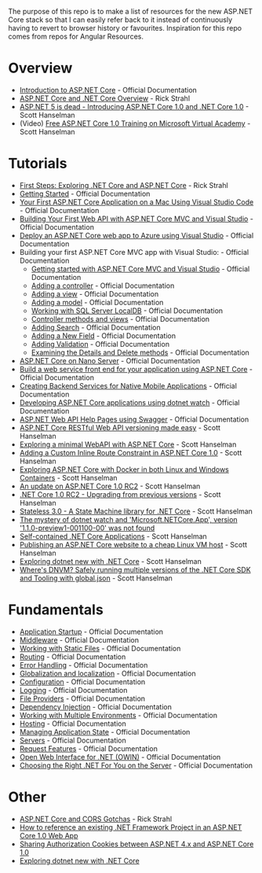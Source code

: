 The purpose of this repo is to make a list of resources for the new ASP.NET Core stack so that I can easily refer back to it instead of continuously having to revert to browser history or favourites. Inspiration for this repo comes from repos for Angular Resources.

# Overview

- [Introduction to ASP.NET Core](https://docs.microsoft.com/en-us/aspnet/core/) - Official Documentation
- [ASP.NET Core and .NET Core Overview](https://weblog.west-wind.com/posts/2016/Jun/13/ASPNET-Core-and-NET-Core-Overview) - Rick Strahl
- [ASP.NET 5 is dead - Introducing ASP.NET Core 1.0 and .NET Core 1.0](http://www.hanselman.com/blog/ASPNET5IsDeadIntroducingASPNETCore10AndNETCore10.aspx) - Scott Hanselman
- (Video) [Free ASP.NET Core 1.0 Training on Microsoft Virtual Academy](http://www.hanselman.com/blog/FreeASPNETCore10TrainingOnMicrosoftVirtualAcademy.aspx) - Scott Hanselman
 
# Tutorials

- [First Steps: Exploring .NET Core and ASP.NET Core](https://weblog.west-wind.com/posts/2016/Jun/29/First-Steps-Exploring-NET-Core-and-ASPNET-Core) - Rick Strahl
- [Getting Started](https://docs.microsoft.com/en-us/aspnet/core/getting-started) - Official Documentation
- [Your First ASP.NET Core Application on a Mac Using Visual Studio Code](https://docs.microsoft.com/en-us/aspnet/core/tutorials/your-first-mac-aspnet) - Official Documentation 
- [Building Your First Web API with ASP.NET Core MVC and Visual Studio](https://docs.microsoft.com/en-us/aspnet/core/tutorials/first-web-api) - Official Documentation
- [Deploy an ASP.NET Core web app to Azure using Visual Studio](https://docs.microsoft.com/en-us/aspnet/core/tutorials/publish-to-azure-webapp-using-vs) - Official Documentation
- Building your first ASP​.NET Core MVC app with Visual Studio: - Official Documentation
    - [Getting started with ASP.NET Core MVC and Visual Studio](https://docs.microsoft.com/en-us/aspnet/core/tutorials/first-mvc-app/start-mvc) - Official Documentation
    - [Adding a controller](https://docs.microsoft.com/en-us/aspnet/core/tutorials/first-mvc-app/adding-controller) -  Official Documentation
    - [Adding a view](https://docs.microsoft.com/en-us/aspnet/core/tutorials/first-mvc-app/adding-view) - Official Documentation
    - [Adding a model](https://docs.microsoft.com/en-us/aspnet/core/tutorials/first-mvc-app/adding-model) - Official Documentation
    - [Working with SQL Server LocalDB](https://docs.microsoft.com/en-us/aspnet/core/tutorials/first-mvc-app/working-with-sql) - Official Documentation
    - [Controller methods and views](https://docs.microsoft.com/en-us/aspnet/core/tutorials/first-mvc-app/controller-methods-views) - Official Documentation
    - [Adding Search](https://docs.microsoft.com/en-us/aspnet/core/tutorials/first-mvc-app/search) - Official Documentation
    - [Adding a New Field](https://docs.microsoft.com/en-us/aspnet/core/tutorials/first-mvc-app/new-field) - Official Documentation
    - [Adding Validation](https://docs.microsoft.com/en-us/aspnet/core/tutorials/first-mvc-app/validation) - Official Documentation
    - [Examining the Details and Delete methods](https://docs.microsoft.com/en-us/aspnet/core/tutorials/first-mvc-app/details) - Official Documentation
- [ASP.NET Core on Nano Server](https://docs.microsoft.com/en-us/aspnet/core/tutorials/nano-server) - Official Documentation 
- [Build a web service front end for your application using ASP.NET Core](https://docs.microsoft.com/en-us/azure/service-fabric/service-fabric-add-a-web-frontend) - Official Documentation 
- [Creating Backend Services for Native Mobile Applications](https://docs.microsoft.com/en-us/aspnet/core/mobile/native-mobile-backend) - Official Documentation 
- [Developing ASP.NET Core applications using dotnet watch](https://docs.microsoft.com/en-us/aspnet/core/tutorials/dotnet-watch) - Official Documentation 
- [ASP.NET Web API Help Pages using Swagger](https://docs.microsoft.com/en-us/aspnet/core/tutorials/web-api-help-pages-using-swagger) - Official Documentation 
- [ASP.NET Core RESTful Web API versioning made easy](http://www.hanselman.com/blog/ASPNETCoreRESTfulWebAPIVersioningMadeEasy.aspx) - Scott Hanselman 
- [Exploring a minimal WebAPI with ASP.NET Core](http://www.hanselman.com/blog/ExploringAMinimalWebAPIWithASPNETCore.aspx) - Scott Hanselman
- [Adding a Custom Inline Route Constraint in ASP.NET Core 1.0](http://www.hanselman.com/blog/AddingACustomInlineRouteConstraintInASPNETCore10.aspx) - Scott Hanselman
- [Exploring ASP.NET Core with Docker in both Linux and Windows Containers](http://www.hanselman.com/blog/ExploringASPNETCoreWithDockerInBothLinuxAndWindowsContainers.aspx) - Scott Hanselman
- [An update on ASP.NET Core 1.0 RC2](http://www.hanselman.com/blog/AnUpdateOnASPNETCore10RC2.aspx) - Scott Hanselman
- [.NET Core 1.0 RC2 - Upgrading from previous versions](http://www.hanselman.com/blog/NETCore10RC2UpgradingFromPreviousVersions.aspx) - Scott Hanselman
- [Stateless 3.0 - A State Machine library for .NET Core](http://www.hanselman.com/blog/Stateless30AStateMachineLibraryForNETCore.aspx) - Scott Hanselman
- [The mystery of dotnet watch and 'Microsoft.NETCore.App', version '1.1.0-preview1-001100-00' was not found](http://www.hanselman.com/blog/TheMysteryOfDotnetWatchAndMicrosoftNETCoreAppVersion110preview100110000WasNotFound.aspx)
- [Self-contained .NET Core Applications](http://www.hanselman.com/blog/SelfcontainedNETCoreApplications.aspx) - Scott Hanselman
- [Publishing an ASP.NET Core website to a cheap Linux VM host](http://www.hanselman.com/blog/PublishingAnASPNETCoreWebsiteToACheapLinuxVMHost.aspx) - Scott Hanselman
- [Exploring dotnet new with .NET Core](http://www.hanselman.com/blog/ExploringDotnetNewWithNETCore.aspx) - Scott Hanselman
- [Where's DNVM? Safely running multiple versions of the .NET Core SDK and Tooling with global.json](http://www.hanselman.com/blog/WheresDNVMSafelyRunningMultipleVersionsOfTheNETCoreSDKAndToolingWithGlobaljson.aspx) - Scott Hanselman

# Fundamentals

- [Application Startup](https://docs.microsoft.com/en-us/aspnet/core/fundamentals/startup) - Official Documentation 
- [Middleware](https://docs.microsoft.com/en-us/aspnet/core/fundamentals/middleware) - Official Documentation 
- [Working with Static Files](https://docs.microsoft.com/en-us/aspnet/core/fundamentals/static-files) -  Official Documentation 
- [Routing](https://docs.microsoft.com/en-us/aspnet/core/fundamentals/routing) - Official Documentation 
- [Error Handling](https://docs.microsoft.com/en-us/aspnet/core/fundamentals/error-handling) - Official Documentation 
- [Globalization and localization](https://docs.microsoft.com/en-us/aspnet/core/fundamentals/localization) - Official Documentation 
- [Configuration](https://docs.microsoft.com/en-us/aspnet/core/fundamentals/configuration) - Official Documentation 
- [Logging](https://docs.microsoft.com/en-us/aspnet/core/fundamentals/logging) - Official Documentation 
- [File Providers](https://docs.microsoft.com/en-us/aspnet/core/fundamentals/file-providers) -  Official Documentation 
- [Dependency Injection](https://docs.microsoft.com/en-us/aspnet/core/fundamentals/dependency-injection) - Official Documentation 
- [Working with Multiple Environments](https://docs.microsoft.com/en-us/aspnet/core/fundamentals/environments) -  Official Documentation 
- [Hosting](https://docs.microsoft.com/en-us/aspnet/core/fundamentals/hosting) - Official Documentation 
- [Managing Application State](https://docs.microsoft.com/en-us/aspnet/core/fundamentals/app-state) - Official Documentation 
- [Servers](https://docs.microsoft.com/en-us/aspnet/core/fundamentals/servers) - Official Documentation 
- [Request Features](https://docs.microsoft.com/en-us/aspnet/core/fundamentals/request-features) - Official Documentation 
- [Open Web Interface for .NET (OWIN)](https://docs.microsoft.com/en-us/aspnet/core/fundamentals/owin) - Official Documentation 
- [Choosing the Right .NET For You on the Server](https://docs.microsoft.com/en-us/aspnet/core/fundamentals/choosing-the-right-dotnet) - Official Documentation 

# Other

- [ASP.NET Core and CORS Gotchas](https://weblog.west-wind.com/posts/2016/Sep/26/ASPNET-Core-and-CORS-Gotchas) - Rick Strahl
- [How to reference an existing .NET Framework Project in an ASP.NET Core 1.0 Web App](http://www.hanselman.com/blog/HowToReferenceAnExistingNETFrameworkProjectInAnASPNETCore10WebApp.aspx)
- [Sharing Authorization Cookies between ASP.NET 4.x and ASP.NET Core 1.0](http://www.hanselman.com/blog/SharingAuthorizationCookiesBetweenASPNET4xAndASPNETCore10.aspx)
- [Exploring dotnet new with .NET Core](http://www.hanselman.com/blog/ExploringDotnetNewWithNETCore.aspx)


